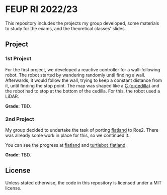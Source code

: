 # FEUP RI 2022/23

This repository includes the projects my group developed, some materials to
study for the exams, and the theoretical classes' slides.

## Project

### 1st Project

For the first project, we developed a reactive controller for a wall-following
robot. The robot started by wandering randomly until finding a wall. Afterwards,
it would follow the wall, trying to keep a constant distance from it, until
finding the stop point. The map was shaped like a
[Ç (c-cedilla)](https://en.wikipedia.org/wiki/%C3%87) and the robot had to stop
at the bottom of the cedilla. For this, the robot used a LiDAR.

**Grade:** TBD.

### 2nd Project

My group decided to undertake the task of porting
[flatland](https://github.com/avidbots/flatland) to Ros2. There was already some
work in place for this, so we continued it.

You can see the progress at [flatland](https://github.com/joaoCostaIFG/flatland)
and [turtlebot_flatland](https://github.com/joaoCostaIFG/turtlebot_flatland).

**Grade:** TBD.

## License

Unless stated otherwise, the code in this repository is licensed under a MIT
license.
